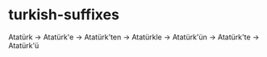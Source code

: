 # turkish-suffixes
Atatürk -> Atatürk'e -> Atatürk'ten -> Atatürkle -> Atatürk'ün -> Atatürk'te -> Atatürk'ü
